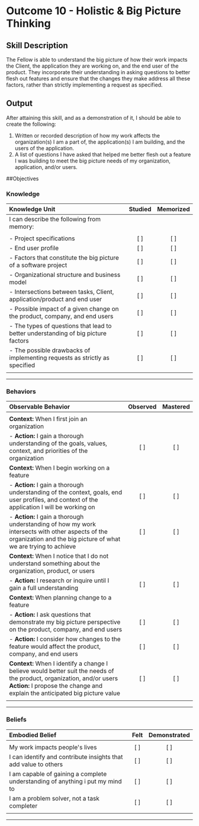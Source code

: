 # Outcome 10 - Holistic & Big Picture Thinking

## Skill Description

The Fellow is able to understand the big picture of how their work impacts the Client, the application they are working on, and the end user of the product. They incorporate their understanding in asking questions to better flesh out features and ensure that the changes they make address all these factors, rather than strictly implementing a request as specified.

## Output

After attaining this skill, and as a demonstration of it, I should be able to create the following:

1. Written or recorded description of how my work affects the organization(s) I am a part of, the application(s) I am building, and the users of the application.
2. A list of questions I have asked that helped me better flesh out a feature I was building to meet the big picture needs of my organization, application, and/or users.

##Objectives

### Knowledge

| Knowledge Unit | Studied | Memorized |
|:---|:---:|:---:|
| I can describe the following from memory: | | |
| | | |
| - Project specifications | [ ] | [ ] |
| - End user profile | [ ] | [ ] |
| - Factors that constitute the big picture of a software project | [ ] | [ ] |
| - Organizational structure and business model | [ ] | [ ] |
| - Intersections between tasks, Client, application/product and end user | [ ] | [ ] |
| - Possible impact of a given change on the product, company, and end users | [ ] | [ ] |
| - The types of questions that lead to better understanding of big picture factors | [ ] | [ ] |
| - The possible drawbacks of implementing requests as strictly as specified | [ ] | [ ] |
| | | |

---

### Behaviors

| Observable Behavior | Observed | Mastered |
|:---|:---:|:---:|
| | | |
| **Context:** When I first join an organization | | |
| - **Action:** I gain a thorough understanding of the goals, values, context, and priorities of the organization | [ ] | [ ] |
| **Context:** When I begin working on a feature | | |
| - **Action:** I gain a thorough understanding of the context, goals, end user profiles, and context of the application I will be working on | [ ] | [ ] |
| - **Action:** I gain a thorough understanding of how my work intersects with other aspects of the organization and the big picture of what we are trying to achieve | [ ] | [ ] |
| **Context:** When I notice that I do not understand something about the organization, product, or users | | |
| - **Action:** I research or inquire until I gain a full understanding | [ ] | [ ] |
| **Context:** When planning change to a feature| | |
| - **Action:** I ask questions that demonstrate my big picture perspective on the product, company, and end users | [ ] | [ ] |
| - **Action:** I consider how changes to the feature would affect the product, company, and end users | [ ] | [ ] |
| **Context:** When I identify a change I believe would better suit the needs of the product, organization, and/or users **Action:** I propose the change and explain the anticipated big picture value | [ ] | [ ] |
| | | |

---

### Beliefs

| Embodied Belief | Felt | Demonstrated |
|:---|:---:|:---:|
| | | |
| My work impacts people's lives | [ ] | [ ] |
| I can identify and contribute insights that add value to others | [ ] | [ ] |
| I am capable of gaining a complete understanding of anything i put my mind to | [ ] | [ ] |
| I am a problem solver, not a task completer | [ ] | [ ] |
| | | |
---